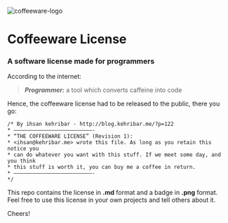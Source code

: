 ![coffeeware-logo][1]

# Coffeeware License

### A software license made for programmers

According to the internet:

> ***Programmer:*** a tool which converts caffeine into code

Hence, the coffeeware license had to be released to the public, there you go:

    /* By ihsan kehribar - http://blog.kehribar.me/?p=122
    * —————————————————————————-
    * “THE COFFEEWARE LICENSE” (Revision 1):
    * <ihsan@kehribar.me> wrote this file. As long as you retain this notice you
    * can do whatever you want with this stuff. If we meet some day, and you think
    * this stuff is worth it, you can buy me a coffee in return.
    * —————————————————————————-
    */

This repo contains the license in **.md** format and a badge in **.png** format. Feel free to use this license in your own projects and tell others about it.

Cheers!

  [1]: https://spideroak.com/share/PBSW433EMVZXS43UMVWXG/78656e6f6465/var/CDN/xenodecdn/github-assets/coffeeware-logo.png